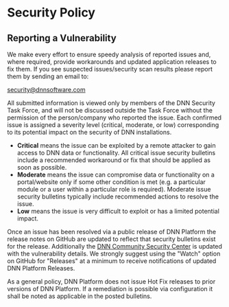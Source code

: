 # Security Policy

## Reporting a Vulnerability

We make every effort to ensure speedy analysis of reported issues and, where required, provide workarounds and updated application releases to fix them. If you see suspected issues/security scan results please report them by sending an email to:

[security@dnnsoftware.com](mailto:security@dnnsoftware.com)

All submitted information is viewed only by members of the DNN Security Task Force, and will not be discussed outside the Task Force without the permission of the person/company who reported the issue. Each confirmed issue is assigned a severity level (critical, moderate, or low) corresponding to its potential impact on the security of DNN installations.

* **Critical** means the issue can be exploited by a remote attacker to gain access to DNN data or functionality. All critical issue security bulletins include a recommended workaround or fix that should be applied as soon as possible.
* **Moderate** means the issue can compromise data or functionality on a portal/website only if some other condition is met (e.g. a particular module or a user within a particular role is required). Moderate issue security bulletins typically include recommended actions to resolve the issue.
* **Low** means the issue is very difficult to exploit or has a limited potential impact.

Once an issue has been resolved via a public release of DNN Platform the release notes on GitHub are updated to reflect that security bulletins exist for the release.  Additionally the [DNN Community Security Center](https://dnncommunity.org/security) is updated with the vulnerability details.  We strongly suggest using the "Watch" option on GitHub for "Releases" at a minimum to receive notifications of updated DNN Platform Releases.

As a general policy, DNN Platform does not issue Hot Fix releases to prior versions of DNN Platform.  If a remediation is possible via configuration it shall be noted as applicable in the posted bulletins.
